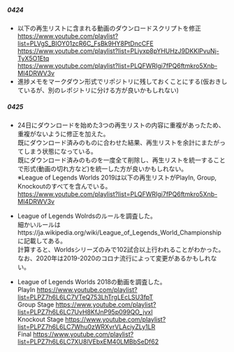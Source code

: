 ##### 0424
* 以下の再生リストに含まれる動画のダウンロードスクリプトを修正 <br>
https://www.youtube.com/playlist?list=PLVgS_BIOY01zcR6C_FsBk9HY8PtDncCFE <br>
https://www.youtube.com/playlist?list=PLiyxp8pYHUHzJ9DKKlPvuNj-TyX5O1Etq <br>
https://www.youtube.com/playlist?list=PLQFWRIgi7fPQ6ftmkro5Xnb-Ml4DRWV3v
* 進捗メモをマークダウン形式でリポジトリに残しておくことにする(仮おきしているが、別のレポジトリに分ける方が良いかもしれない)

##### 0425
* 24日にダウンロードを始めた3つの再生リストの内容に重複があったため、重複がないように修正を加えた。<br>
既にダウンロード済みのものに合わせた結果、再生リストを余計にまたがってしまう状態になっている。<br>
既にダウンロード済みのものを一度全て削除し、再生リストを統一することで形式(動画の切れ方など)を統一した方が良いかもしれない。<br>
※League of Legends Worlds 2019は以下の再生リストがPlayIn, Group, Knockoutのすべてを含んでいる。<br>
https://www.youtube.com/playlist?list=PLQFWRIgi7fPQ6ftmkro5Xnb-Ml4DRWV3v

* League of Legends Wolrdsのルールを調査した。<br>
細かいルールはhttps://ja.wikipedia.org/wiki/League_of_Legends_World_Championship に記載してある。<br>
計算すると、Worldsシリーズのみで102試合以上行われることがわかった。<br>
なお、2020年は2019-2020のコロナ流行によって変更があるかもしれない。

* League of Legends Worlds 2018の動画を調査した。<br>
PlayIn https://www.youtube.com/playlist?list=PLPZ7h6L6LC7VTeQ753LhTrgLEcLSU3fpT <br>
Group Stage https://www.youtube.com/playlist?list=PLPZ7h6L6LC7UvH8KfJnP95p099QO_jvxI <br>
Knockout Stage https://www.youtube.com/playlist?list=PLPZ7h6L6LC7Whu0zWRXvrVLAciyZLy1LR <br>
Final https://www.youtube.com/playlist?list=PLPZ7h6L6LC7XU8lVEbxEM40LMBbSeDf62

